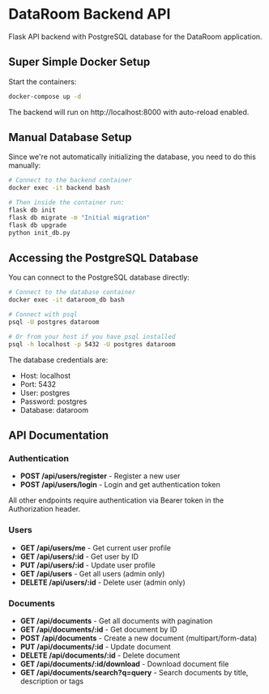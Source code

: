 # DataRoom Backend API

Flask API backend with PostgreSQL database for the DataRoom application.

## Super Simple Docker Setup

Start the containers:

```bash
docker-compose up -d
```

The backend will run on http://localhost:8000 with auto-reload enabled.

## Manual Database Setup

Since we're not automatically initializing the database, you need to do this manually:

```bash
# Connect to the backend container
docker exec -it backend bash

# Then inside the container run:
flask db init
flask db migrate -m "Initial migration"
flask db upgrade
python init_db.py
```

## Accessing the PostgreSQL Database

You can connect to the PostgreSQL database directly:

```bash
# Connect to the database container
docker exec -it dataroom_db bash

# Connect with psql
psql -U postgres dataroom

# Or from your host if you have psql installed
psql -h localhost -p 5432 -U postgres dataroom
```

The database credentials are:
- Host: localhost
- Port: 5432
- User: postgres
- Password: postgres
- Database: dataroom

## API Documentation

### Authentication

- **POST /api/users/register** - Register a new user
- **POST /api/users/login** - Login and get authentication token

All other endpoints require authentication via Bearer token in the Authorization header.

### Users

- **GET /api/users/me** - Get current user profile
- **GET /api/users/:id** - Get user by ID
- **PUT /api/users/:id** - Update user profile
- **GET /api/users** - Get all users (admin only)
- **DELETE /api/users/:id** - Delete user (admin only)

### Documents

- **GET /api/documents** - Get all documents with pagination
- **GET /api/documents/:id** - Get document by ID
- **POST /api/documents** - Create a new document (multipart/form-data)
- **PUT /api/documents/:id** - Update document
- **DELETE /api/documents/:id** - Delete document
- **GET /api/documents/:id/download** - Download document file
- **GET /api/documents/search?q=query** - Search documents by title, description or tags